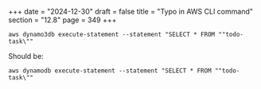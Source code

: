 +++
date = "2024-12-30"
draft = false
title = "Typo in AWS CLI command"
section = "12.8"
page = 349
+++

```
aws dynamo3db execute-statement --statement "SELECT * FROM ""todo-task\""
```

Should be:

```
aws dynamodb execute-statement --statement "SELECT * FROM ""todo-task\""
```
